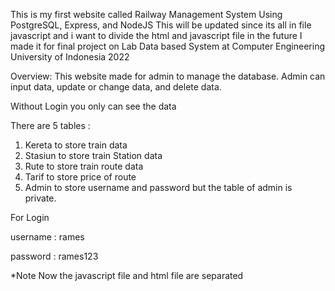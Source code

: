 This is my first website called Railway Management System
Using PostgreSQL, Express, and NodeJS
This will be updated since its all in file javascript and i want to divide the html and javascript file in the future
I made it for final project on Lab Data based System at Computer Engineering University of Indonesia 2022

Overview:
This website made for admin to manage the database.
Admin can input data, update or change data, and delete data.

Without Login you only can see the data

There are 5 tables :

1. Kereta to store train data
2. Stasiun to store train Station data
3. Rute to store train route data
4. Tarif to store price of route
5. Admin to store username and password
but the table of admin is private.

For Login

username : rames

password : rames123




*Note Now the javascript file and html file are separated
